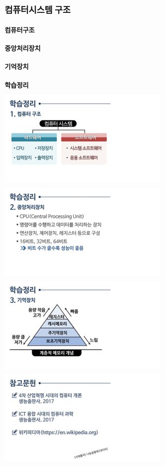 # 컴퓨터시스템 구조

## 컴퓨터구조


## 중앙처리장치


## 기억장치


## 학습정리

![컴퓨터학개론_3강_페이지_62](./img/컴퓨터학개론_3강_페이지_62.jpg)


![컴퓨터학개론_3강_페이지_63](./img/컴퓨터학개론_3강_페이지_63.jpg)


![컴퓨터학개론_3강_페이지_64](./img/컴퓨터학개론_3강_페이지_64.jpg)


![컴퓨터학개론_3강_페이지_65](./img/컴퓨터학개론_3강_페이지_65.jpg)





